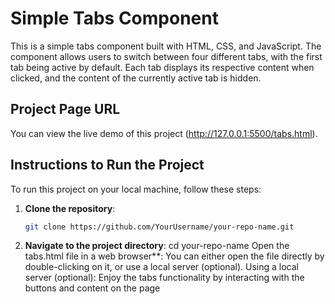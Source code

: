 # Simple Tabs Component

This is a simple tabs component built with HTML, CSS, and JavaScript. The component allows users to switch between four different tabs, with the first tab being active by default.
Each tab displays its respective content when clicked, and the content of the currently active tab is hidden.

## Project Page URL

You can view the live demo of this project (http://127.0.0.1:5500/tabs.html).

## Instructions to Run the Project

To run this project on your local machine, follow these steps:

1. **Clone the repository**:
   ```bash
   git clone https://github.com/YourUsername/your-repo-name.git
2. **Navigate to the project directory**:
cd your-repo-name
Open the tabs.html file in a web browser**:
You can either open the file directly by double-clicking on it, or use a local server (optional).
Using a local server (optional):
Enjoy the tabs functionality by interacting with the buttons and content on the page
